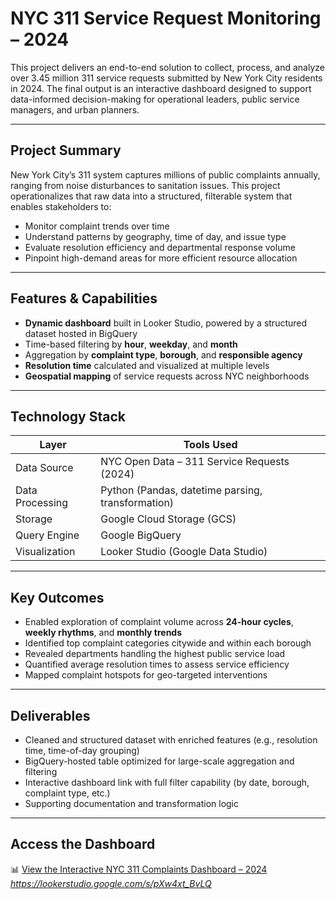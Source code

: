 # NYC 311 Service Request Monitoring – 2024

This project delivers an end-to-end solution to collect, process, and analyze over 3.45 million 311 service requests submitted by New York City residents in 2024. The final output is an interactive dashboard designed to support data-informed decision-making for operational leaders, public service managers, and urban planners.

---

## Project Summary

New York City’s 311 system captures millions of public complaints annually, ranging from noise disturbances to sanitation issues. This project operationalizes that raw data into a structured, filterable system that enables stakeholders to:

- Monitor complaint trends over time
- Understand patterns by geography, time of day, and issue type
- Evaluate resolution efficiency and departmental response volume
- Pinpoint high-demand areas for more efficient resource allocation

---

## Features & Capabilities

- **Dynamic dashboard** built in Looker Studio, powered by a structured dataset hosted in BigQuery
- Time-based filtering by **hour**, **weekday**, and **month**
- Aggregation by **complaint type**, **borough**, and **responsible agency**
- **Resolution time** calculated and visualized at multiple levels
- **Geospatial mapping** of service requests across NYC neighborhoods

---

## Technology Stack

| Layer              | Tools Used                                           |
|-------------------|------------------------------------------------------|
| Data Source        | NYC Open Data – 311 Service Requests (2024)         |
| Data Processing    | Python (Pandas, datetime parsing, transformation)   |
| Storage            | Google Cloud Storage (GCS)                          |
| Query Engine       | Google BigQuery                                     |
| Visualization      | Looker Studio (Google Data Studio)                 |

---

## Key Outcomes

- Enabled exploration of complaint volume across **24-hour cycles**, **weekly rhythms**, and **monthly trends**
- Identified top complaint categories citywide and within each borough
- Revealed departments handling the highest public service load
- Quantified average resolution times to assess service efficiency
- Mapped complaint hotspots for geo-targeted interventions

---

## Deliverables

- Cleaned and structured dataset with enriched features (e.g., resolution time, time-of-day grouping)
- BigQuery-hosted table optimized for large-scale aggregation and filtering
- Interactive dashboard link with full filter capability (by date, borough, complaint type, etc.)
- Supporting documentation and transformation logic

---

## Access the Dashboard

📊 [View the Interactive NYC 311 Complaints Dashboard – 2024](#) *https://lookerstudio.google.com/s/pXw4xt_BvLQ*
